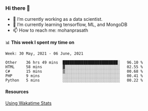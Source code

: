 ### Hi there 👋

- 🔭 I’m currently working as a data scientist.
- 🌱 I’m currently learning tensorflow, ML, and MongoDB
- 📫 How to reach me: mohanprasath

📊 **This week I spent my time on**
<!--START_SECTION:waka-->
```text
Week: 30 May, 2021 - 06 June, 2021

Other    36 hrs 49 mins  ████████████████████████░   96.10 % 
HTML     58 mins         ▓░░░░░░░░░░░░░░░░░░░░░░░░   02.55 % 
C#       15 mins         ▒░░░░░░░░░░░░░░░░░░░░░░░░   00.68 % 
PHP      9 mins          ░░░░░░░░░░░░░░░░░░░░░░░░░   00.41 % 
Python   5 mins          ░░░░░░░░░░░░░░░░░░░░░░░░░   00.22 % 
```
<!--END_SECTION:waka-->

#### Resources
[Using Wakatime Stats](https://github.com/marketplace/actions/waka-readme)
